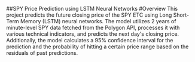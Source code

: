 ##SPY Price Prediction using LSTM Neural Networks
#Overview
This project predicts the future closing price of the SPY ETC using Long Short-Term Memory (LSTM) neural networks. The model utilizes 2 years of minute-level SPY data fetched from the Polygon API, processes it with various technical indicators, and predicts the next day's closing price. Additionally, the model calculates a 95% confidence interval for the prediction and the probability of hitting a certain price range based on the residuals of past predictions.
